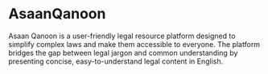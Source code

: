 # AsaanQanoon
Asaan Qanoon is a user-friendly legal resource platform designed to simplify complex laws and make them accessible to everyone. The platform bridges the gap between legal jargon and common understanding by presenting concise, easy-to-understand legal content in English.
